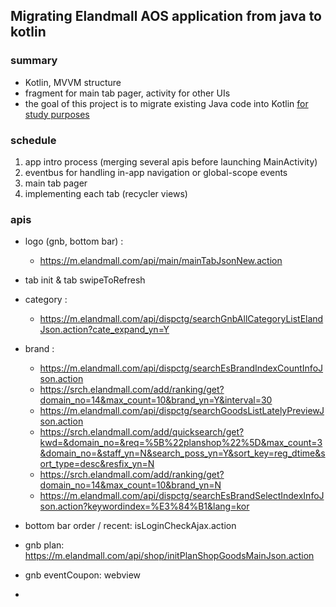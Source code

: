 ## Migrating Elandmall AOS application from java to kotlin
### summary
- Kotlin, MVVM structure
- fragment for main tab pager, activity for other UIs
- the goal of this project is to migrate existing Java code into Kotlin <u>for study purposes</u>

### schedule
1. app intro process (merging several apis before launching MainActivity)
2. eventbus for handling in-app navigation or global-scope events
3. main tab pager
4. implementing each tab (recycler views)

### apis

- logo (gnb, bottom bar) :
  - https://m.elandmall.com/api/main/mainTabJsonNew.action
- tab init & tab swipeToRefresh
- category :
  - https://m.elandmall.com/api/dispctg/searchGnbAllCategoryListElandJson.action?cate_expand_yn=Y
- brand : 
  - https://m.elandmall.com/api/dispctg/searchEsBrandIndexCountInfoJson.action
  - https://srch.elandmall.com/add/ranking/get?domain_no=14&max_count=10&brand_yn=Y&interval=30
  - https://m.elandmall.com/api/dispctg/searchGoodsListLatelyPreviewJson.action
  - https://srch.elandmall.com/add/quicksearch/get?kwd=&domain_no=&req=%5B%22planshop%22%5D&max_count=3&domain_no=&staff_yn=N&search_poss_yn=Y&sort_key=reg_dtime&sort_type=desc&resfix_yn=N
  - https://srch.elandmall.com/add/ranking/get?domain_no=14&max_count=10&brand_yn=N
  - https://m.elandmall.com/api/dispctg/searchEsBrandSelectIndexInfoJson.action?keywordindex=%E3%84%B1&lang=kor
  
- bottom bar order / recent: isLoginCheckAjax.action

- gnb plan: https://m.elandmall.com/api/shop/initPlanShopGoodsMainJson.action
- gnb eventCoupon: webview
- 